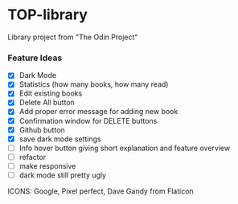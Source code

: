 # TOP-library

Library project from "The Odin Project"

### Feature Ideas

- [x] Dark Mode
- [x] Statistics (how many books, how many read)
- [x] Edit existing books
- [x] Delete All button
- [x] Add proper error message for adding new book
- [x] Confirmation window for DELETE buttons
- [x] Github button
- [x] save dark mode settings
- [ ] Info hover button giving short explanation and feature overview
- [ ] refactor
- [ ] make responsive
- [ ] dark mode still pretty ugly

ICONS: Google, Pixel perfect, Dave Gandy from Flaticon
